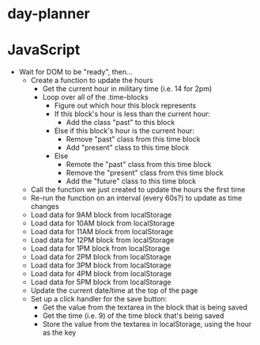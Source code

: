 # day-planner




# JavaScript
- Wait for DOM to be "ready", then...
  - Create a function to update the hours
    - Get the current hour in military time (i.e. 14 for 2pm)
    - Loop over all of the .time-blocks
      - Figure out which hour this block represents
      - If this block's hour is less than the current hour:
        - Add the class "past" to this block
      - Else if this block's hour is the current hour:
        - Remove "past" class from this time block
        - Add "present" class to this time block
      - Else
        - Remote the "past" class from this time block
        - Remove the "present" class from this time block
        - Add the "future" class to this time block
  - Call the function we just created to update the hours the first time
  - Re-run the function on an interval (every 60s?) to update as time changes
  - Load data for 9AM block from localStorage
  - Load data for 10AM block from localStorage
  - Load data for 11AM block from localStorage
  - Load data for 12PM block from localStorage
  - Load data for 1PM block from localStorage
  - Load data for 2PM block from localStorage
  - Load data for 3PM block from localStorage
  - Load data for 4PM block from localStorage
  - Load data for 5PM block from localStorage
  - Update the current date/time at the top of the page
  - Set up a click handler for the save button:
    - Get the value from the textarea in the block that is being saved
    - Get the time (i.e. 9) of the time block that's being saved
    - Store the value from the textarea in localStorage, using the hour as the key



